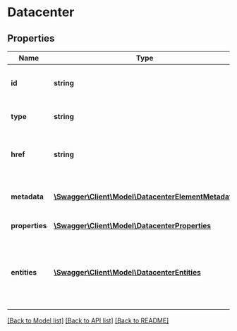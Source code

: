 # Datacenter

## Properties
Name | Type | Description | Notes
------------ | ------------- | ------------- | -------------
**id** | **string** | The resource&#39;s unique identifier | [optional] 
**type** | **string** | The type of object that has been created | [optional] 
**href** | **string** | URL to the object\u2019s representation (absolute path) | [optional] 
**metadata** | [**\Swagger\Client\Model\DatacenterElementMetadata**](DatacenterElementMetadata.md) | Backend managed resource metadata. | [optional] 
**properties** | [**\Swagger\Client\Model\DatacenterProperties**](DatacenterProperties.md) | Resource&#39;s properties | 
**entities** | [**\Swagger\Client\Model\DatacenterEntities**](DatacenterEntities.md) | Attached children and references. May be included in create calls. Disallowed in update calls | [optional] 

[[Back to Model list]](../README.md#documentation-for-models) [[Back to API list]](../README.md#documentation-for-api-endpoints) [[Back to README]](../README.md)


